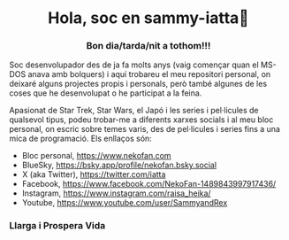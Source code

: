 <!--
### Hi there 👋


**sammy-iatta/sammy-iatta** is a ✨ _special_ ✨ repository because its `README.md` (this file) appears on your GitHub profile.

Here are some ideas to get you started:

- 🔭 I’m currently working on ...
- 🌱 I’m currently learning ...
- 👯 I’m looking to collaborate on ...
- 🤔 I’m looking for help with ...
- 💬 Ask me about ...
- 📫 How to reach me: ...
- 😄 Pronouns: ...
- ⚡ Fun fact: ...
-->
<h1 align="center">Hola, soc en sammy-iatta👋</h1>
<h3 align="center">Bon dia/tarda/nit a tothom!!!</h3>

Soc desenvolupador des de ja fa molts anys (vaig començar quan el MS-DOS anava amb bolquers) i aquí trobareu el meu repositori personal, on deixaré alguns projectes propis i personals, però també algunes de les coses que he desenvolupat o he participat a la feina.

Apasionat de Star Trek, Star Wars, el Japó i les series i pel·licules de qualsevol tipus, podeu trobar-me a diferents xarxes socials i al meu bloc personal, on escric sobre temes varis, des de pel·licules i series fins a una mica de programació. Els enllaços són:
- Bloc personal, https://www.nekofan.com
- BlueSky, https://bsky.app/profile/nekofan.bsky.social
- X (aka Twitter), https://twitter.com/iatta
- Facebook, https://www.facebook.com/NekoFan-1489843997917436/
- Instagram, https://www.instagram.com/raisa_heika/
- Youtube, https://www.youtube.com/user/SammyandRex

### Llarga i Prospera Vida

